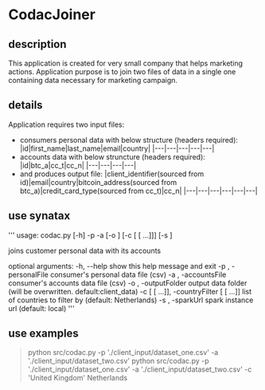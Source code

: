 # CodacJoiner

## description
This application is created for very small company that helps marketing actions.
Application purpose is to join two files of data in a single one containing data necessary for marketing campaign.


## details
Application requires two input files:
- consumers personal data with below structure (headers required):
    |id|first_name|last_name|email|country|
    |---|---|---|---|---|
- accounts data with below struncture (headers required):
    |id|btc_a|cc_t|cc_n|
    |---|---|---|---|
- and produces output file:
    |client_identifier(sourced from id)|email|country|bitcoin_address(sourced from btc_a)|credit_card_type(sourced from cc_t)|cc_n|
    |---|---|---|---|---|---|

## use synatax
'''
usage: codac.py [-h] -p <fileName> -a <fileName> [-o <folderName>]
                [-c [<countryName> [<countryName> ...]]] [-s <url>]

joins customer personal data with its accounts

optional arguments:
  -h, --help            show this help message and exit
  -p <fileName>, -personalFile <fileName>
                        consumer's personal data file (csv)
  -a <fileName>, -accountsFile <fileName>
                        consumer's accounts data file (csv)
  -o <folderName>, -outputFolder <folderName>
                        output data folder (will be overwritten.
                        default:client_data)
  -c [<countryName> [<countryName> ...]], -countryFilter [<countryName> [<countryName> ...]]
                        list of countries to filter by (default: Netherlands)
  -s <url>, -sparkUrl <url>
                        spark instance url (default: local)
'''
## use examples
> python src/codac.py -p './client_input/dataset_one.csv' -a './client_input/dataset_two.csv'
> python src/codac.py -p './client_input/dataset_one.csv' -a './client_input/dataset_two.csv' -c 'United Kingdom' Netherlands

